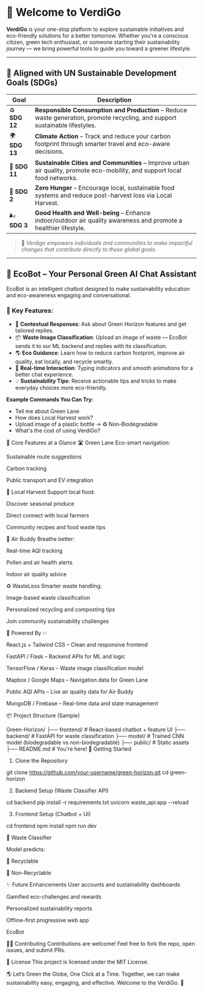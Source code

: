 # 🌿 Welcome to VerdiGo

**VerdiGo** is your one-stop platform to explore sustainable initiatives and eco-friendly solutions for a better tomorrow. Whether you're a conscious citizen, green tech enthusiast, or someone starting their sustainability journey — we bring powerful tools to guide you toward a greener lifestyle.

---

## 🎯 Aligned with UN Sustainable Development Goals (SDGs)

| Goal | Description |
|------|-------------|
| ♻️ **SDG 12** | **Responsible Consumption and Production** – Reduce waste generation, promote recycling, and support sustainable lifestyles. |
| 🌍 **SDG 13** | **Climate Action** – Track and reduce your carbon footprint through smarter travel and eco-aware decisions. |
| 🚴 **SDG 11** | **Sustainable Cities and Communities** – Improve urban air quality, promote eco-mobility, and support local food networks. |
| 🌾 **SDG 2**  | **Zero Hunger** – Encourage local, sustainable food systems and reduce post-harvest loss via Local Harvest. |
| 🌬️ **SDG 3**  | **Good Health and Well-being** – Enhance indoor/outdoor air quality awareness and promote a healthier lifestyle. |

> 🌱 *Verdigo empowers individuals and communities to make impactful changes that contribute directly to these global goals.*

---

## 🤖 EcoBot – Your Personal Green AI Chat Assistant

EcoBot is an intelligent chatbot designed to make sustainability education and eco-awareness engaging and conversational.

### 💬 Key Features:

- 🧠 **Contextual Responses**: Ask about Green Horizon features and get tailored replies.
- 📦 **Waste Image Classification**: Upload an image of waste — EcoBot sends it to our ML backend and replies with its classification.
- 🌎 **Eco Guidance**: Learn how to reduce carbon footprint, improve air quality, eat locally, and recycle smartly.
- 🔁 **Real-time Interaction**: Typing indicators and smooth animations for a better chat experience.
- 💡 **Sustainability Tips**: Receive actionable tips and tricks to make everyday choices more eco-friendly.

**Example Commands You Can Try:**


- Tell me about Green Lane
- How does Local Harvest work?
- Upload image of a plastic bottle → ♻️ Non-Biodegradable
- What's the cost of using VerdiGo?



🚀 Core Features at a Glance
🛣️ Green Lane
Eco-smart navigation:

Sustainable route suggestions

Carbon tracking

Public transport and EV integration

🌾 Local Harvest
Support local food:

Discover seasonal produce

Direct connect with local farmers

Community recipes and food waste tips

💨 Air Buddy
Breathe better:

Real-time AQI tracking

Pollen and air health alerts

Indoor air quality advice

♻️ WasteLess
Smarter waste handling:

Image-based waste classification

Personalized recycling and composting tips

Join community sustainability challenges

🧠 Powered By :-

React.js + Tailwind CSS – Clean and responsive frontend

FastAPI / Flask – Backend APIs for ML and logic

TensorFlow / Keras – Waste image classification model

Mapbox / Google Maps – Navigation data for Green Lane

Public AQI APIs – Live air quality data for Air Buddy

MongoDB / Firebase – Real-time data and state management

📦 Project Structure (Sample)


Green-Horizon/
├── frontend/           # React-based chatbot + feature UI
├── backend/            # FastAPI for waste classification
├── model/              # Trained CNN model (biodegradable vs non-biodegradable)
├── public/             # Static assets
├── README.md           # You're here!
🧪 Getting Started
1. Clone the Repository

git clone https://github.com/your-username/green-horizon.git
cd green-horizon



2. Backend Setup (Waste Classifier API)

cd backend
pip install -r requirements.txt
uvicorn waste_api:app --reload


3. Frontend Setup (Chatbot + UI)


cd frontend
npm install
npm run dev


📸 Waste Classifier

Model predicts:

🥬 Recyclable

🧴 Non-Recyclable

✨ Future Enhancements
User accounts and sustainability dashboards

Gamified eco-challenges and rewards

Personalized sustainability reports

Offline-first progressive web app

EcoBot

🧑‍💻 Contributing
Contributions are welcome!
Feel free to fork the repo, open issues, and submit PRs.

📄 License
This project is licensed under the MIT License.

🌎 Let’s Green the Globe, One Click at a Time.
Together, we can make sustainability easy, engaging, and effective.
Welcome to the VerdiGo. 🌿


